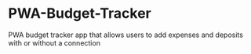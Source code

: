 # PWA-Budget-Tracker
PWA budget tracker app that allows users to add expenses and deposits with or without a connection

